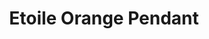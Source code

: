 ---
title: Etoile Orange Pendant
description: |
  Assael Melo Melo Natural Saltwater Pearl, 23.8 x 23.3 x 23.1 mm, hand set in 18K Rose Gold and Diamond Pave Bezel Enclosure.
specs: |
images:
  - image_path: /uploads/bespoke-melo.jpg
_category:
order_number: 1
categories:
  - necklaces
---